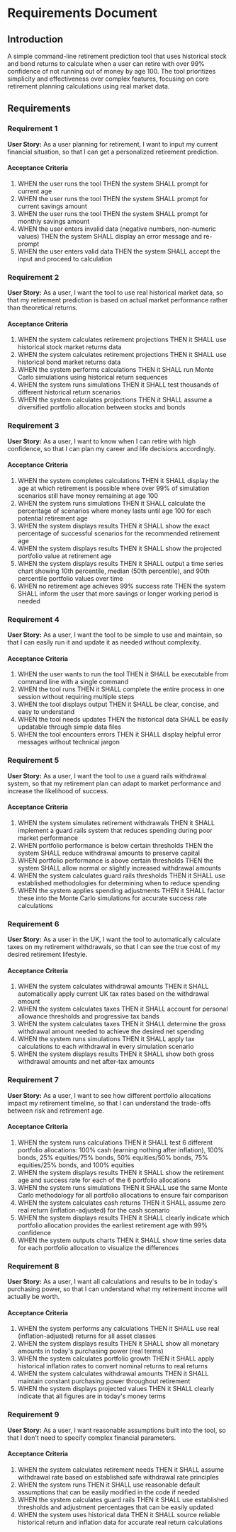 # Requirements Document

## Introduction

A simple command-line retirement prediction tool that uses historical stock and bond returns to calculate when a user can retire with over 99% confidence of not running out of money by age 100. The tool prioritizes simplicity and effectiveness over complex features, focusing on core retirement planning calculations using real market data.

## Requirements

### Requirement 1

**User Story:** As a user planning for retirement, I want to input my current financial situation, so that I can get a personalized retirement prediction.

#### Acceptance Criteria

1. WHEN the user runs the tool THEN the system SHALL prompt for current age
2. WHEN the user runs the tool THEN the system SHALL prompt for current savings amount
3. WHEN the user runs the tool THEN the system SHALL prompt for monthly savings amount
4. WHEN the user enters invalid data (negative numbers, non-numeric values) THEN the system SHALL display an error message and re-prompt
5. WHEN the user enters valid data THEN the system SHALL accept the input and proceed to calculation

### Requirement 2

**User Story:** As a user, I want the tool to use real historical market data, so that my retirement prediction is based on actual market performance rather than theoretical returns.

#### Acceptance Criteria

1. WHEN the system calculates retirement projections THEN it SHALL use historical stock market returns data
2. WHEN the system calculates retirement projections THEN it SHALL use historical bond market returns data
3. WHEN the system performs calculations THEN it SHALL run Monte Carlo simulations using historical return sequences
4. WHEN the system runs simulations THEN it SHALL test thousands of different historical return scenarios
5. WHEN the system calculates projections THEN it SHALL assume a diversified portfolio allocation between stocks and bonds

### Requirement 3

**User Story:** As a user, I want to know when I can retire with high confidence, so that I can plan my career and life decisions accordingly.

#### Acceptance Criteria

1. WHEN the system completes calculations THEN it SHALL display the age at which retirement is possible where over 99% of simulation scenarios still have money remaining at age 100
2. WHEN the system runs simulations THEN it SHALL calculate the percentage of scenarios where money lasts until age 100 for each potential retirement age
3. WHEN the system displays results THEN it SHALL show the exact percentage of successful scenarios for the recommended retirement age
4. WHEN the system displays results THEN it SHALL show the projected portfolio value at retirement age
5. WHEN the system displays results THEN it SHALL output a time series chart showing 10th percentile, median (50th percentile), and 90th percentile portfolio values over time
6. WHEN no retirement age achieves 99% success rate THEN the system SHALL inform the user that more savings or longer working period is needed

### Requirement 4

**User Story:** As a user, I want the tool to be simple to use and maintain, so that I can easily run it and update it as needed without complexity.

#### Acceptance Criteria

1. WHEN the user wants to run the tool THEN it SHALL be executable from command line with a single command
2. WHEN the tool runs THEN it SHALL complete the entire process in one session without requiring multiple steps
3. WHEN the tool displays output THEN it SHALL be clear, concise, and easy to understand
4. WHEN the tool needs updates THEN the historical data SHALL be easily updatable through simple data files
5. WHEN the tool encounters errors THEN it SHALL display helpful error messages without technical jargon

### Requirement 5

**User Story:** As a user, I want the tool to use a guard rails withdrawal system, so that my retirement plan can adapt to market performance and increase the likelihood of success.

#### Acceptance Criteria

1. WHEN the system simulates retirement withdrawals THEN it SHALL implement a guard rails system that reduces spending during poor market performance
2. WHEN portfolio performance is below certain thresholds THEN the system SHALL reduce withdrawal amounts to preserve capital
3. WHEN portfolio performance is above certain thresholds THEN the system SHALL allow normal or slightly increased withdrawal amounts
4. WHEN the system calculates guard rails thresholds THEN it SHALL use established methodologies for determining when to reduce spending
5. WHEN the system applies spending adjustments THEN it SHALL factor these into the Monte Carlo simulations for accurate success rate calculations

### Requirement 6

**User Story:** As a user in the UK, I want the tool to automatically calculate taxes on my retirement withdrawals, so that I can see the true cost of my desired retirement lifestyle.

#### Acceptance Criteria

1. WHEN the system calculates withdrawal amounts THEN it SHALL automatically apply current UK tax rates based on the withdrawal amount
2. WHEN the system calculates taxes THEN it SHALL account for personal allowance thresholds and progressive tax bands
3. WHEN the system calculates taxes THEN it SHALL determine the gross withdrawal amount needed to achieve the desired net spending
4. WHEN the system runs simulations THEN it SHALL apply tax calculations to each withdrawal in every simulation scenario
5. WHEN the system displays results THEN it SHALL show both gross withdrawal amounts and net after-tax amounts

### Requirement 7

**User Story:** As a user, I want to see how different portfolio allocations impact my retirement timeline, so that I can understand the trade-offs between risk and retirement age.

#### Acceptance Criteria

1. WHEN the system runs calculations THEN it SHALL test 6 different portfolio allocations: 100% cash (earning nothing after inflation), 100% bonds, 25% equities/75% bonds, 50% equities/50% bonds, 75% equities/25% bonds, and 100% equities
2. WHEN the system displays results THEN it SHALL show the retirement age and success rate for each of the 6 portfolio allocations
3. WHEN the system runs simulations THEN it SHALL use the same Monte Carlo methodology for all portfolio allocations to ensure fair comparison
4. WHEN the system calculates cash returns THEN it SHALL assume zero real return (inflation-adjusted) for the cash scenario
5. WHEN the system displays results THEN it SHALL clearly indicate which portfolio allocation provides the earliest retirement age with 99% confidence
6. WHEN the system outputs charts THEN it SHALL show time series data for each portfolio allocation to visualize the differences

### Requirement 8

**User Story:** As a user, I want all calculations and results to be in today's purchasing power, so that I can understand what my retirement income will actually be worth.

#### Acceptance Criteria

1. WHEN the system performs any calculations THEN it SHALL use real (inflation-adjusted) returns for all asset classes
2. WHEN the system displays results THEN it SHALL show all monetary amounts in today's purchasing power (real terms)
3. WHEN the system calculates portfolio growth THEN it SHALL apply historical inflation rates to convert nominal returns to real returns
4. WHEN the system calculates withdrawal amounts THEN it SHALL maintain constant purchasing power throughout retirement
5. WHEN the system displays projected values THEN it SHALL clearly indicate that all figures are in today's money terms

### Requirement 9

**User Story:** As a user, I want reasonable assumptions built into the tool, so that I don't need to specify complex financial parameters.

#### Acceptance Criteria

1. WHEN the system calculates retirement needs THEN it SHALL assume withdrawal rate based on established safe withdrawal rate principles
2. WHEN the system runs THEN it SHALL use reasonable default assumptions that can be easily modified in the code if needed
3. WHEN the system calculates guard rails THEN it SHALL use established thresholds and adjustment percentages that can be easily updated
4. WHEN the system uses historical data THEN it SHALL source reliable historical return and inflation data for accurate real return calculations